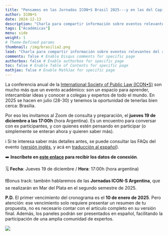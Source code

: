 ```yaml
---
title: "Pensamos en las Jornadas ICON•S Brasil 2025---y en las del Capítulo Argentino"
author: ICON•S
date: 2024-12-13
description: "Charla para compartir información sobre eventos relevantes del año que se acerca"
tags: ["Académicas"]
menu: side 
weight: 1
# Theme-Defined params
thumbnail: /img/brasilia2.png
lead: "Charla para compartir información sobre eventos relevantes del año que se acerca"
comments: false # Enable Disqus comments for specific page
authorbox: false # Enable authorbox for specific page
toc: false # Enable Table of Contents for specific page
mathjax: false # Enable MathJax for specific page
---
```


La conferencia anual de la [International Society of Public Law (ICON•S)](https://www.icon-society.org/icon-s-annual-conference/) son mucho más que un evento académico: son un espacio para aprender, intercambiar ideas y conocer a colegas y expertos de todo el mundo. En 2025 se hacen en julio (28-30) y tenemos la oportunidad de tenerlas bien cerca: Brasilia.

<!--more-->

Por eso les invitamos al Zoom de consulta y preparación, el **jueves 19 de diciembre a las 17:00h** (hora Argentina). Es un encuentro para conversar con ex participantes, y con quienes estén pensando en participar (o simplemente se enteran ahora y quieren saber más).

ℹ️ Si te interesa saber más detalles antes, se puede consultar las FAQs del evento ([versión inglés](https://docs.google.com/document/d/1aDekeAJMsr9m172ysyDusezPrkb3RYEUdpjNooxOzCs/edit?usp=sharing), y acá en [traducción al español](https://docs.google.com/document/d/14QtsDc4eW1x-ILIgANaUqjGVFA4mHa3qB4L9fGPoS0E/edit?usp=sharing)).

➡️ **Inscríbete en [este enlace](https://docs.google.com/forms/d/1YHPr8F-E9LrFHb4xasnjcH5kiWz6hNrhoGwsR8LNra0/preview) para recibir los datos de conexión**.

🗓️ **Fecha**: Jueves 19 de diciembre / **Hora**: 17:00h (hora argentina)

❗Bonus track: también hablaremos de las **Jornadas ICON-S Argentina**, que se realizarán en Mar del Plata en el segundo semestre de 2025.

**P.D.** El primer vencimiento del cronograma es el **10 de enero de 2025**. Pero atención: ese vencimiento solo requiere presentar un resumen de tu propuesta, no es necesario contar con el artículo completo en su versión final. Además, los paneles podrán ser presentados en español, facilitando la participación de una amplia comunidad de expertos. 

![](/img/brasilia.png)


